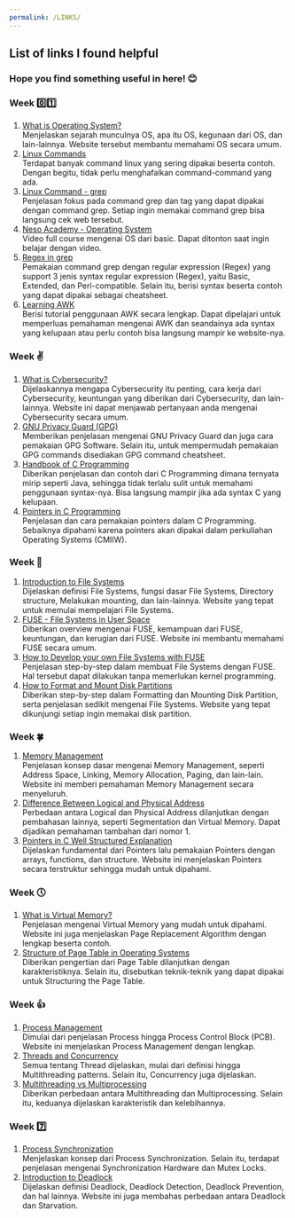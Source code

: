 ```yaml
---
permalink: /LINKS/
---
```


## List of links I found helpful 

### Hope you find something useful in here! 😊

### Week 0️⃣1️⃣ 
1. [What is Operating System?](https://www.mygreatlearning.com/blog/what-is-operating-system)<br>
Menjelaskan sejarah munculnya OS, apa itu OS, kegunaan dari OS, dan lain-lainnya. Website tersebut membantu memahami OS secara umum.
2. [Linux Commands](https://www.javatpoint.com/linux-commands)<br>
Terdapat banyak command linux yang sering dipakai beserta contoh. Dengan begitu, tidak perlu menghafalkan command-command yang ada.
3. [Linux Command - grep](https://www.tutorialspoint.com/unix_commands/grep.htm)<br>
Penjelasan fokus pada command grep dan tag yang dapat dipakai dengan command grep. Setiap ingin memakai command grep bisa langsung cek web tersebut.
4. [Neso Academy - Operating System](https://www.youtube.com/watch?v=vBURTt97EkA&list=PLBlnK6fEyqRiVhbXDGLXDk_OQAeuVcp2O)<br>
Video full course mengenai OS dari basic. Dapat ditonton saat ingin belajar dengan video.
5. [Regex in grep](https://linuxize.com/post/regular-expressions-in-grep/)<br>
Pemakaian command grep dengan regular expression (Regex) yang support 3 jenis syntax regular expression (Regex), yaitu Basic, Extended, dan Perl-compatible. Selain itu, berisi syntax beserta contoh yang dapat dipakai sebagai cheatsheet.
6. [Learning AWK](https://www.tutorialspoint.com/awk/awk_overview.htm)<br>
Berisi tutorial penggunaan AWK secara lengkap. Dapat dipelajari untuk memperluas pemahaman mengenai AWK dan seandainya ada syntax yang kelupaan atau perlu contoh bisa langsung mampir ke website-nya.

### Week ✌️
1. [What is Cybersecurity?](https://searchsecurity.techtarget.com/definition/cybersecurity)<br>
Dijelaskannya mengapa Cybersecurity itu penting, cara kerja dari Cybersecurity, keuntungan yang diberikan dari Cybersecurity, dan lain-lainnya. Website ini dapat menjawab pertanyaan anda mengenai Cybersecurity secara umum.
3. [GNU Privacy Guard (GPG)](https://guides.library.illinois.edu/data_encryption/gpg)<br>
Memberikan penjelasan mengenai GNU Privacy Guard dan juga cara pemakaian GPG Software. Selain itu, untuk mempermudah pemakaian GPG commands disediakan GPG command cheatsheet.
4. [Handbook of C Programming](https://www.freecodecamp.org/news/the-c-beginners-handbook/#pointers)<br>
Diberikan penjelasan dan contoh dari C Programming dimana ternyata mirip seperti Java, sehingga tidak terlalu sulit untuk memahami penggunaan syntax-nya. Bisa langsung mampir jika ada syntax C yang kelupaan.
5. [Pointers in C Programming](https://www.guru99.com/c-pointers.html)<br>
Penjelasan dan cara pemakaian pointers dalam C Programming. Sebaiknya dipahami karena pointers akan dipakai dalam perkuliahan Operating Systems (CMIIW).

### Week 🌳
1. [Introduction to File Systems](https://opensource.com/life/16/10/introduction-linux-filesystems)<br>
Dijelaskan definisi File Systems, fungsi dasar File Systems, Directory structure, Melakukan mounting, dan lain-lainnya. Website yang tepat untuk memulai mempelajari File Systems.
2. [FUSE - File Systems in User Space](https://northstar-www.dartmouth.edu/~richard/WhitePapers/FUSE.html)<br>
Diberikan overview mengenai FUSE, kemampuan dari FUSE, keuntungan, dan kerugian dari FUSE. Website ini membantu memahami FUSE secara umum.
3. [How to Develop your own File Systems with FUSE](https://developer.ibm.com/articles/l-fuse/)<br>
Penjelasan step-by-step dalam membuat File Systems dengan FUSE. Hal tersebut dapat dilakukan tanpa memerlukan kernel programming.
4. [How to Format and Mount Disk Partitions](https://phoenixnap.com/kb/linux-format-disk)<br>
Diberikan step-by-step dalam Formatting dan Mounting Disk Partition, serta penjelasan sedikit mengenai File Systems. Website yang tepat dikunjungi setiap ingin memakai disk partition.

### Week 🍀
1. [Memory Management](https://www.tutorialspoint.com/operating_system/os_memory_management.htm)<br>
Penjelasan konsep dasar mengenai Memory Management, seperti Address Space, Linking, Memory Allocation, Paging, dan lain-lain. Website ini memberi pemahaman Memory Management secara menyeluruh.
2. [Difference Between Logical and Physical Address](http://www.meerutcollege.org/mcm_admin/upload/1587052623.pdf)<br>
Perbedaan antara Logical dan Physical Address dilanjutkan dengan pembahasan lainnya, seperti Segmentation dan Virtual Memory. Dapat dijadikan pemahaman tambahan dari nomor 1.
3. [Pointers in C Well Structured Explanation](https://www.freecodecamp.org/news/pointers-in-c-are-not-as-difficult-as-you-think/)<br>
Dijelaskan fundamental dari Pointers lalu pemakaian Pointers dengan arrays, functions, dan structure. Website ini menjelaskan Pointers secara terstruktur sehingga mudah untuk dipahami.

### Week 🕔
1. [What is Virtual Memory?](https://www.tutorialspoint.com/operating_system/os_virtual_memory.htm)<br>
Penjelasan mengenai Virtual Memory yang mudah untuk dipahami. Website ini juga menjelaskan Page Replacement Algorithm dengan lengkap beserta contoh.
2. [Structure of Page Table in Operating Systems](https://www.studytonight.com/operating-system/structure-of-page-table-in-operating-systems)<br>
Diberikan pengertian dari Page Table dilanjutkan dengan karakteristiknya. Selain itu, disebutkan teknik-teknik yang dapat dipakai untuk Structuring the Page Table.

### Week 👍
1. [Process Management](https://www.guru99.com/process-management-pcb.html)<br>
Dimulai dari penjelasan Process hingga Process Control Block (PCB). Website ini menjelaskan Process Management dengan lengkap.
2. [Threads and Concurrency](https://applied-programming.github.io/Operating-Systems-Notes/3-Threads-and-Concurrency/)<br>
Semua tentang Thread dijelaskan, mulai dari definisi hingga Multithreading patterns. Selain itu, Concurrency juga dijelaskan. 
3. [Multithreading vs Multiprocessing](https://www.guru99.com/difference-between-multiprocessing-and-multithreading.html)<br>
Diberikan perbedaan antara Multithreading dan Multiprocessing. Selain itu, keduanya dijelaskan karakteristik dan kelebihannya. 

### Week 7️⃣
1. [Process Synchronization](https://www.studytonight.com/operating-system/process-synchronization)<br>
Menjelaskan konsep dari Process Synchronization. Selain itu, terdapat penjelasan mengenai Synchronization Hardware dan Mutex Locks.
2. [Introduction to Deadlock](https://www.guru99.com/deadlock-in-operating-system.html)<br>
Dijelaskan definisi Deadlock, Deadlock Detection, Deadlock Prevention, dan hal lainnya. Website ini juga membahas perbedaan antara Deadlock dan Starvation.
